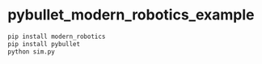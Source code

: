 # pybullet_modern_robotics_example
```bash
pip install modern_robotics
pip install pybullet
python sim.py 
```

